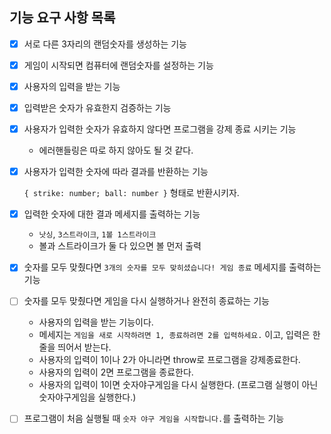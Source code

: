 ## 기능 요구 사항 목록

- [x] 서로 다른 3자리의 랜덤숫자를 생성하는 기능

- [x] 게임이 시작되면 컴퓨터에 랜덤숫자를 설정하는 기능

- [x] 사용자의 입력을 받는 기능

- [x] 입력받은 숫자가 유효한지 검증하는 기능

- [x] 사용자가 입력한 숫자가 유효하지 않다면 프로그램을 강제 종료 시키는 기능

  - 에러핸들링은 따로 하지 않아도 될 것 같다.

- [x] 사용자가 입력한 숫자에 따라 결과를 반환하는 기능

  `{ strike: number; ball: number }` 형태로 반환시키자.

- [x] 입력한 숫자에 대한 결과 메세지를 출력하는 기능

  - `낫싱`, `3스트라이크`, `1볼 1스트라이크`
  - 볼과 스트라이크가 둘 다 있으면 볼 먼저 출력

- [x] 숫자를 모두 맞췄다면 `3개의 숫자를 모두 맞히셨습니다! 게임 종료` 메세지를 출력하는 기능

- [ ] 숫자를 모두 맞췄다면 게임을 다시 실행하거나 완전히 종료하는 기능

  - 사용자의 입력을 받는 기능이다.
  - 메세지는 `게임을 새로 시작하려면 1, 종료하려면 2를 입력하세요.` 이고, 입력은 한 줄을 띄어서 받는다.
  - 사용자의 입력이 1이나 2가 아니라면 throw로 프로그램을 강제종료한다.
  - 사용자의 입력이 2면 프로그램을 종료한다.
  - 사용자의 입력이 1이면 숫자야구게임을 다시 실행한다. (프로그램 실행이 아닌 숫자야구게임을 실행한다.)

- [ ] 프로그램이 처음 실행될 때 `숫자 야구 게임을 시작합니다.`를 출력하는 기능
